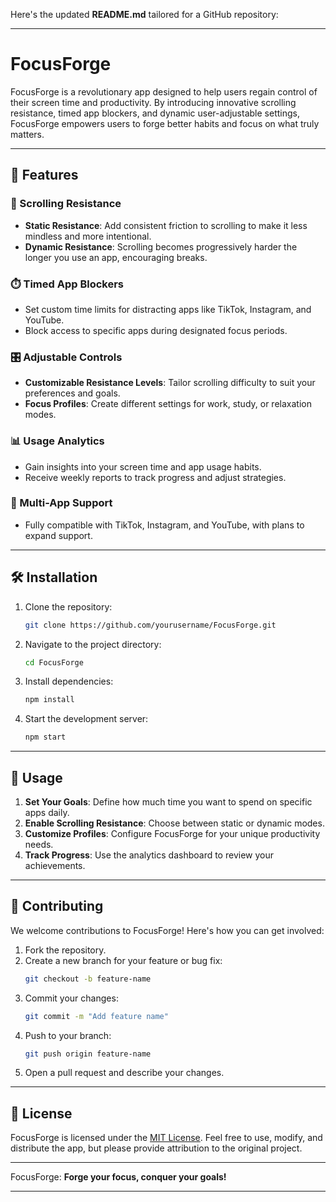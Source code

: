 Here's the updated **README.md** tailored for a GitHub repository:  

---

# FocusForge  

FocusForge is a revolutionary app designed to help users regain control of their screen time and productivity. By introducing innovative scrolling resistance, timed app blockers, and dynamic user-adjustable settings, FocusForge empowers users to forge better habits and focus on what truly matters.  

---

## 🚀 Features  

### 🔄 Scrolling Resistance  
- **Static Resistance**: Add consistent friction to scrolling to make it less mindless and more intentional.  
- **Dynamic Resistance**: Scrolling becomes progressively harder the longer you use an app, encouraging breaks.  

### ⏱️ Timed App Blockers  
- Set custom time limits for distracting apps like TikTok, Instagram, and YouTube.  
- Block access to specific apps during designated focus periods.  

### 🎛️ Adjustable Controls  
- **Customizable Resistance Levels**: Tailor scrolling difficulty to suit your preferences and goals.  
- **Focus Profiles**: Create different settings for work, study, or relaxation modes.  

### 📊 Usage Analytics  
- Gain insights into your screen time and app usage habits.  
- Receive weekly reports to track progress and adjust strategies.  

### 📱 Multi-App Support  
- Fully compatible with TikTok, Instagram, and YouTube, with plans to expand support.  

---

## 🛠️ Installation  

1. Clone the repository:  
   ```bash  
   git clone https://github.com/yourusername/FocusForge.git  
   ```  

2. Navigate to the project directory:  
   ```bash  
   cd FocusForge  
   ```  

3. Install dependencies:  
   ```bash  
   npm install  
   ```  

4. Start the development server:  
   ```bash  
   npm start  
   ```  

---

## 🎯 Usage  

1. **Set Your Goals**: Define how much time you want to spend on specific apps daily.  
2. **Enable Scrolling Resistance**: Choose between static or dynamic modes.  
3. **Customize Profiles**: Configure FocusForge for your unique productivity needs.  
4. **Track Progress**: Use the analytics dashboard to review your achievements.  

---

## 🤝 Contributing  

We welcome contributions to FocusForge! Here's how you can get involved:  

1. Fork the repository.  
2. Create a new branch for your feature or bug fix:  
   ```bash  
   git checkout -b feature-name  
   ```  
3. Commit your changes:  
   ```bash  
   git commit -m "Add feature name"  
   ```  
4. Push to your branch:  
   ```bash  
   git push origin feature-name  
   ```  
5. Open a pull request and describe your changes.  

---

## 📄 License  

FocusForge is licensed under the [MIT License](LICENSE). Feel free to use, modify, and distribute the app, but please provide attribution to the original project.  

---

FocusForge: **Forge your focus, conquer your goals!**  

---  
